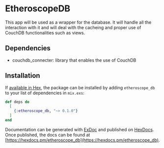# EtheroscopeDB

This app will be used as a wrapper for the database. It will handle all the interaction with it and will deal with the cacheing and proper use of CouchDB functionalities such as views.

## Dependencies

  * couchdb_connecter: library that enables the use of CouchDB

## Installation

If [available in Hex](https://hex.pm/docs/publish), the package can be installed
by adding `etheroscope_db` to your list of dependencies in `mix.exs`:

```elixir
def deps do
  [
    {:etheroscope_db, "~> 0.1.0"}
  ]
end
```

Documentation can be generated with [ExDoc](https://github.com/elixir-lang/ex_doc)
and published on [HexDocs](https://hexdocs.pm). Once published, the docs can
be found at [https://hexdocs.pm/etheroscope_db](https://hexdocs.pm/etheroscope_db).
